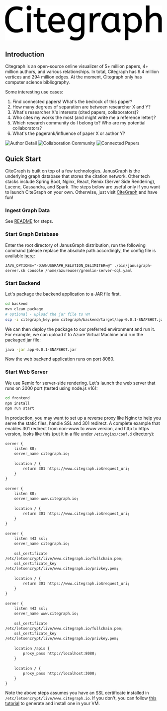 [![CiteGraph logo](citegraph.svg)](https://www.citegraph.io)

## Introduction

Citegraph is an open-source online visualizer of 5+ million papers, 4+ million authors, and 
various relationships. In total, Citegraph has 9.4 million vertices and 294 million edges.
At the moment, Citegraph only has computer science bibliography.

Some interesting use cases:
1) Find connected papers! What's the bedrock of this paper?
2) How many degrees of separation are between researcher X and Y?
3) What's researcher X's interests (cited papers, collaborators)?
4) Who cites my works the most (and might write me a reference letter)?
5) Which research community do I belong to? Who are my potential collaborators?
6) What's the pagerank/influence of paper X or author Y?

![Author Detail](https://github.com/Citegraph/citegraph/assets/25746010/c3d326ec-1821-4160-ac93-be12a25be17b)
![Collaboration Community](https://www.citegraph.io/build/_assets/community_demo-TBPKATUG.png)
![Connected Papers](https://www.citegraph.io/build/_assets/connected_papers_demo-AODXZUBX.png)

## Quick Start

CiteGraph is built on top of a few technologies. JanusGraph is the underlying graph database that stores the citation
network. Other tech stacks include Spring Boot, Nginx, React, Remix (Server Side Rendering), Lucene, Cassandra, and Spark.
The steps below are useful only if you want to launch CiteGraph on your own. Otherwise, just visit [CiteGraph](https://www.citegraph.io) and have fun!

### Ingest Graph Data

See [README](backend/src/main/java/io/citegraph/data/README.md) for steps.

### Start Graph Database

Enter the root directory of JanusGraph distribution, run the following command
(please replace the absolute path accordingly, the config file is available [here](https://github.com/Citegraph/citegraph/blob/main/backend/src/main/resources/gremlin-server-cql.yaml):

```
JAVA_OPTIONS="-DJANUSGRAPH_RELATION_DELIMITER=@" ./bin/janusgraph-server.sh console /home/azureuser/gremlin-server-cql.yaml
```

### Start Backend

Let's package the backend application to a JAR file first.

```bash
cd backend
mvn clean package
# optional - upload the jar file to VM
scp -i citegraph_key.pem citegraph/backend/target/app-0.0.1-SNAPSHOT.jar azureuser@20.253.223.140:~/
```

We can then deploy the package to our preferred environment and run
it. For example, we can upload it to Azure Virtual Machine and run the
packaged jar file:

```bash
java -jar app-0.0.1-SNAPSHOT.jar
```

Now the web backend application runs on port 8080.

### Start Web Server

We use Remix for server-side rendering. Let's launch the web server that runs
on 3000 port (tested using node.js v16):

```bash
cd frontend
npm install
npm run start
```

In production, you may want to set up a reverse proxy like Nginx to
help you serve the static files, handle SSL and 301 redirect. A complete
example that enables 301 redirect from non-www to www version, and http to https version,
looks like this (put it in a file under `/etc/nginx/conf.d` directory):

```nginx
server {
    listen 80;
    server_name citegraph.io;

    location / {
        return 301 https://www.citegraph.io$request_uri;
    }
}

server {
    listen 80;
    server_name www.citegraph.io;

    location / {
        return 301 https://www.citegraph.io$request_uri;
    }
}

server {
    listen 443 ssl;
    server_name citegraph.io;

    ssl_certificate /etc/letsencrypt/live/www.citegraph.io/fullchain.pem;
    ssl_certificate_key /etc/letsencrypt/live/www.citegraph.io/privkey.pem;

    location / {
        return 301 https://www.citegraph.io$request_uri;
    }
}

server {
    listen 443 ssl;
    server_name www.citegraph.io;

    ssl_certificate /etc/letsencrypt/live/www.citegraph.io/fullchain.pem;
    ssl_certificate_key /etc/letsencrypt/live/www.citegraph.io/privkey.pem;

    location /apis {
        proxy_pass http://localhost:8080;
    }

    location / {
        proxy_pass http://localhost:3000;
    }
}
```

Note the above steps assumes you have an SSL certificate installed in `/etc/letsencrypt/live/www.citegraph.io`.
If you don't, you can follow [this tutorial](https://dzone.com/articles/spring-boot-secured-by-lets-encrypt)
to generate and install one in your VM. 
